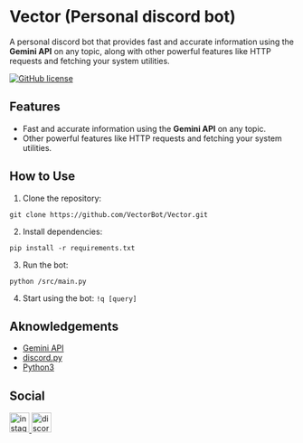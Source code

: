 # Vector (Personal discord bot)

A personal discord bot that provides fast and accurate information using the **Gemini API** on any topic, along with other powerful features like HTTP requests and fetching your system utilities.

[![GitHub license](https://img.shields.io/badge/license-MIT-blue.svg)](https://github.com/CoderRony955/vector-bot/blob/main/LICENSE)

## Features

- Fast and accurate information using the **Gemini API** on any topic.
- Other powerful features like HTTP requests and fetching your system utilities.

## How to Use

1. Clone the repository: 
```
git clone https://github.com/VectorBot/Vector.git
```
2. Install dependencies:
```
pip install -r requirements.txt
```
3. Run the bot: 
```
python /src/main.py
```
4. Start using the bot: `!q [query]`

## Aknowledgements

- [Gemini API](https://ai.google.dev/)
- [discord.py](https://discordpy.readthedocs.io/en/latest/index.html)
- [Python3](https://www.python.org/)
  
## Social

<a href="https://www.instagram.com/__raunakk__/" target="_blank">
    <img src="https://img.shields.io/static/v1?message=Instagram&logo=instagram&label=&color=E4405F&logoColor=white&labelColor=&style=for-the-badge" height="35" alt="instagram logo"  />
  </a>
<a href="https://discord.gg/SK9k6mdzvP" target="_blank">
    <img src="https://img.shields.io/static/v1?message=Discord&logo=discord&label=&color=7289DA&logoColor=white&labelColor=&style=for-the-badge" height="35" alt="discord logo"  />
  </a>
